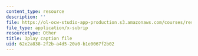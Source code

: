 ```yaml
---
content_type: resource
description: ''
file: https://ol-ocw-studio-app-production.s3.amazonaws.com/courses/res-14-001-abdul-latif-jameel-poverty-action-lab-executive-training-evaluating-social-programs-2009-spring-2009/62e2a8382f2ba4d520a0b1e0067f2b02_a7sDTYmqdSY.srt
file_type: application/x-subrip
resourcetype: Other
title: 3play caption file
uid: 62e2a838-2f2b-a4d5-20a0-b1e0067f2b02
---
```

